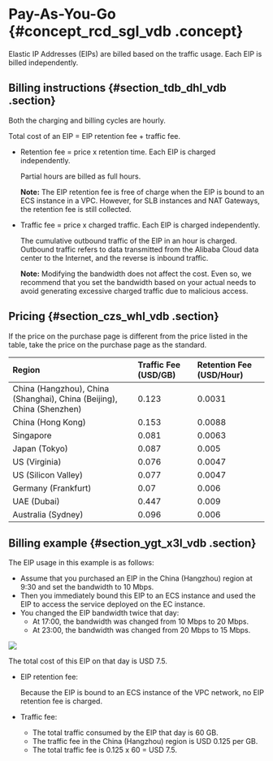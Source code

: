 # Pay-As-You-Go {#concept_rcd_sgl_vdb .concept}

Elastic IP Addresses \(EIPs\) are billed based on the traffic usage. Each EIP is billed independently.

## Billing instructions {#section_tdb_dhl_vdb .section}

Both the charging and billing cycles are hourly.

Total cost of an EIP = EIP retention fee + traffic fee.

-   Retention fee = price x retention time. Each EIP is charged independently.

    Partial hours are billed as full hours.

    **Note:** The EIP retention fee is free of charge when the EIP is bound to an ECS instance in a VPC. However, for SLB instances and NAT Gateways, the retention fee is still collected.

-   Traffic fee = price x charged traffic. Each EIP is charged independently.

    The cumulative outbound traffic of the EIP in an hour is charged. Outbound traffic refers to data transmitted from the Alibaba Cloud data center to the Internet, and the reverse is inbound traffic.

    **Note:** Modifying the bandwidth does not affect the cost. Even so, we recommend that you set the bandwidth based on your actual needs to avoid generating excessive charged traffic due to malicious access.


## Pricing {#section_czs_whl_vdb .section}

If the price on the purchase page is different from the price listed in the table, take the price on the purchase page as the standard.

|Region|Traffic Fee \(USD/GB\)|Retention Fee \(USD/Hour\)|
|:-----|:---------------------|:-------------------------|
|China \(Hangzhou\), China \(Shanghai\), China \(Beijing\), China \(Shenzhen\)|0.123|0.0031|
|China \(Hong Kong\)|0.153|0.0088|
|Singapore|0.081|0.0063|
|Japan \(Tokyo\)|0.087|0.005|
|US \(Virginia\)|0.076|0.0047|
|US \(Silicon Valley\)|0.077|0.0047|
|Germany \(Frankfurt\)|0.07|0.006|
|UAE \(Dubai\)|0.447|0.009|
|Australia \(Sydney\)|0.096|0.006|

## Billing example {#section_ygt_x3l_vdb .section}

The EIP usage in this example is as follows:

-   Assume that you purchased an EIP in the China \(Hangzhou\) region at 9:30 and set the bandwidth to 10 Mbps.
-   Then you immediately bound this EIP to an ECS instance and used the EIP to access the service deployed on the EC instance.
-   You changed the EIP bandwidth twice that day:
    -   At 17:00, the bandwidth was changed from 10 Mbps to 20 Mbps.
    -   At 23:00, the bandwidth was changed from 20 Mbps to 15 Mbps.

![](http://static-aliyun-doc.oss-cn-hangzhou.aliyuncs.com/assets/img/12818/15487555476215_en-US.png)

The total cost of this EIP on that day is USD 7.5.

-   EIP retention fee:

    Because the EIP is bound to an ECS instance of the VPC network, no EIP retention fee is charged.

-   Traffic fee:
    -   The total traffic consumed by the EIP that day is 60 GB.
    -   The traffic fee in the China \(Hangzhou\) region is USD 0.125 per GB.
    -   The total traffic fee is 0.125 x 60 = USD 7.5. 

